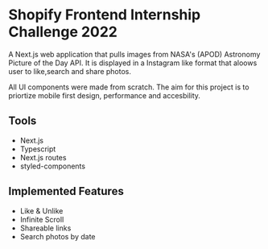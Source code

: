 # Shopify Frontend Internship Challenge 2022

A Next.js web application that pulls images from NASA's (APOD) Astronomy Picture of the Day API. It is displayed in a Instagram like format that aloows user to like,search and share photos. 

All UI components were made from scratch. The aim for this project is to priortize mobile first design, performance and accesbility. 

## Tools

- Next.js 
- Typescript
- Next.js routes
- styled-components


## Implemented Features

- Like & Unlike  
- Infinite Scroll
- Shareable links
- Search photos by date
